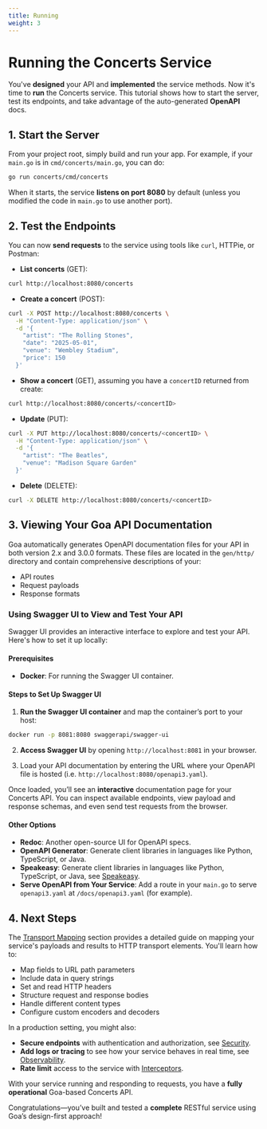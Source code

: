 ```yaml
---
title: Running
weight: 3
---
```


# Running the Concerts Service

You've **designed** your API and **implemented** the service methods. Now it's
time to **run** the Concerts service. This tutorial shows how to start the server,
test its endpoints, and take advantage of the auto-generated **OpenAPI** docs.

## 1. Start the Server

From your project root, simply build and run your app. For example, if your
`main.go` is in `cmd/concerts/main.go`, you can do:

```bash
go run concerts/cmd/concerts
```

When it starts, the service **listens on port 8080** by default (unless you
modified the code in `main.go` to use another port).

## 2. Test the Endpoints

You can now **send requests** to the service using tools like `curl`, HTTPie, or
Postman:

- **List concerts** (GET):

```bash
curl http://localhost:8080/concerts
```

- **Create a concert** (POST):

```bash
curl -X POST http://localhost:8080/concerts \
  -H "Content-Type: application/json" \
  -d '{
    "artist": "The Rolling Stones",
    "date": "2025-05-01",
    "venue": "Wembley Stadium",
    "price": 150
  }'
```

- **Show a concert** (GET), assuming you have a `concertID` returned from create:

```bash
curl http://localhost:8080/concerts/<concertID>
```

- **Update** (PUT):

```bash
curl -X PUT http://localhost:8080/concerts/<concertID> \
  -H "Content-Type: application/json" \
  -d '{
    "artist": "The Beatles",
    "venue": "Madison Square Garden"
  }'
```

- **Delete** (DELETE):

```bash
curl -X DELETE http://localhost:8080/concerts/<concertID>
```

## 3. Viewing Your Goa API Documentation

Goa automatically generates OpenAPI documentation files for your API in both
version 2.x and 3.0.0 formats. These files are located in the `gen/http/`
directory and contain comprehensive descriptions of your:

- API routes
- Request payloads
- Response formats

### Using Swagger UI to View and Test Your API

Swagger UI provides an interactive interface to explore and test your API. Here's how to set it up locally:

#### Prerequisites

- **Docker**: For running the Swagger UI container.

#### Steps to Set Up Swagger UI

1. **Run the Swagger UI container** and map the container’s port to your host:

```bash
docker run -p 8081:8080 swaggerapi/swagger-ui
```

2. **Access Swagger UI** by opening `http://localhost:8081` in your browser.

3. Load your API documentation by entering the URL where your OpenAPI file is
   hosted (i.e. `http://localhost:8080/openapi3.yaml`).

Once loaded, you’ll see an **interactive** documentation page for your Concerts
API. You can inspect available endpoints, view payload and response schemas,
and even send test requests from the browser.

#### Other Options

- **Redoc**: Another open-source UI for OpenAPI specs.
- **OpenAPI Generator**: Generate client libraries in languages like Python,
  TypeScript, or Java.
- **Speakeasy**: Generate client libraries in languages like Python,
  TypeScript, or Java, see [Speakeasy](https://arc.net/l/quote/bwsorqsa).
- **Serve OpenAPI from Your Service**: Add a route in your `main.go` to serve
  `openapi3.yaml` at `/docs/openapi3.yaml` (for example).

## 4. Next Steps

The [Transport Mapping](../4-concepts/1-design-language/3-transport-mapping) section provides a
detailed guide on mapping your service's payloads and results to HTTP transport
elements. You'll learn how to:

- Map fields to URL path parameters
- Include data in query strings
- Set and read HTTP headers
- Structure request and response bodies
- Handle different content types
- Configure custom encoders and decoders

In a production setting, you might also:

- **Secure endpoints** with authentication and authorization, see
  [Security](../5-real-world/1-security).
- **Add logs or tracing** to see how your service behaves in real time, see
  [Observability](../5-real-world/2-observability).
- **Rate limit** access to the service with [Interceptors](../4-concepts/3-interceptors).

With your service running and responding to requests, you have a
**fully operational** Goa-based Concerts API.

Congratulations—you’ve built and tested a **complete** RESTful service using
Goa’s design-first approach!